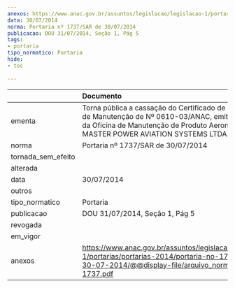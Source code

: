 ```yaml
---
anexos: https://www.anac.gov.br/assuntos/legislacao/legislacao-1/portarias/portarias-2014/portaria-no-1737-sar-de-30-07-2014/@@display-file/arquivo_norma/PA2014-1737.pdf
data: 30/07/2014
norma: Portaria nº 1737/SAR de 30/07/2014
publicacao: DOU 31/07/2014, Seção 1, Pág 5
tags:
- portaria
tipo_normatico: Portaria
hide: 
- toc 
 
---
```


|                    | Documento                                                                                                                                                                                     |
|:-------------------|:----------------------------------------------------------------------------------------------------------------------------------------------------------------------------------------------|
| ementa             | Torna pública a cassação do Certificado de Organização de Manutenção de Nº 0610-03/ANAC, emitido em favor da Oficina de Manutenção de Produto Aeronáutico MASTER POWER AVIATION SYSTEMS LTDA. |
| norma              | Portaria nº 1737/SAR de 30/07/2014                                                                                                                                                            |
| tornada_sem_efeito |                                                                                                                                                                                               |
| alterada           |                                                                                                                                                                                               |
| data               | 30/07/2014                                                                                                                                                                                    |
| outros             |                                                                                                                                                                                               |
| tipo_normatico     | Portaria                                                                                                                                                                                      |
| publicacao         | DOU 31/07/2014, Seção 1, Pág 5                                                                                                                                                                |
| revogada           |                                                                                                                                                                                               |
| em_vigor           |                                                                                                                                                                                               |
| anexos             | https://www.anac.gov.br/assuntos/legislacao/legislacao-1/portarias/portarias-2014/portaria-no-1737-sar-de-30-07-2014/@@display-file/arquivo_norma/PA2014-1737.pdf                             |